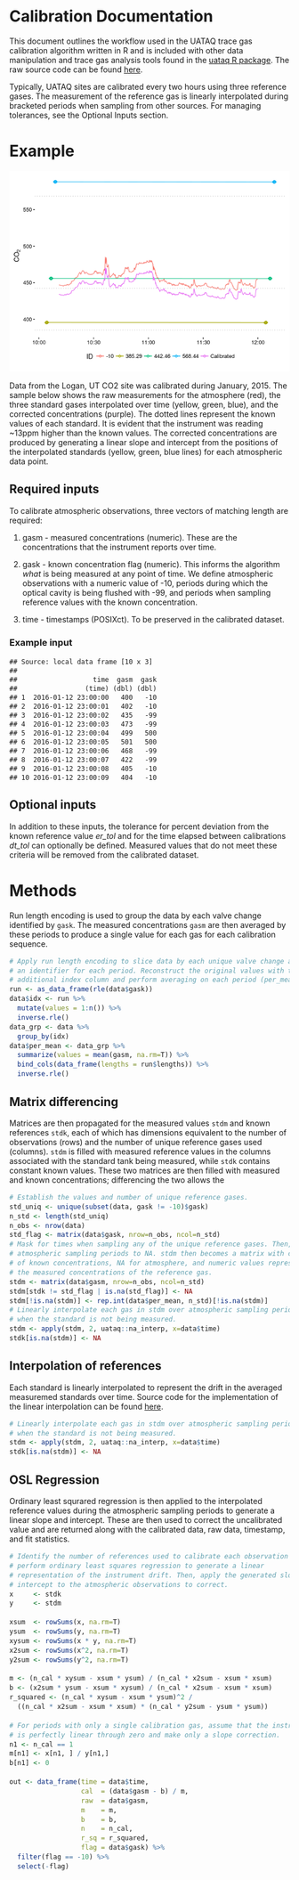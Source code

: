 
Calibration Documentation
=========================

This document outlines the workflow used in the UATAQ trace gas calibration algorithm written in R and is included with other data manipulation and trace gas analysis tools found in the [uataq R package](https://github.com/benfasoli/uataq). The raw source code can be found [here](https://github.com/benfasoli/uataq/blob/master/R/data-manipulation.R#L25-L173).

Typically, UATAQ sites are calibrated every two hours using three reference gases. The measurement of the reference gas is linearly interpolated during bracketed periods when sampling from other sources. For managing tolerances, see the Optional Inputs section.

Example
=======

![](README_files/figure-markdown_github/unnamed-chunk-1-1.png)

Data from the Logan, UT CO2 site was calibrated during January, 2015. The sample below shows the raw measurements for the atmosphere (red), the three standard gases interpolated over time (yellow, green, blue), and the corrected concentrations (purple). The dotted lines represent the known values of each standard. It is evident that the instrument was reading ~13ppm higher than the known values. The corrected concentrations are produced by generating a linear slope and intercept from the positions of the interpolated standards (yellow, green, blue lines) for each atmospheric data point.

Required inputs
---------------

To calibrate atmospheric observations, three vectors of matching length are required:

1.  gasm - measured concentrations (numeric). These are the concentrations that the instrument reports over time.

2.  gask - known concentration flag (numeric). This informs the algorithm *what* is being measured at any point of time. We define atmospheric observations with a numeric value of -10, periods during which the optical cavity is being flushed with -99, and periods when sampling reference values with the known concentration.

3.  time - timestamps (POSIXct). To be preserved in the calibrated dataset.

### Example input

    ## Source: local data frame [10 x 3]
    ## 
    ##                   time  gasm  gask
    ##                 (time) (dbl) (dbl)
    ## 1  2016-01-12 23:00:00   400   -10
    ## 2  2016-01-12 23:00:01   402   -10
    ## 3  2016-01-12 23:00:02   435   -99
    ## 4  2016-01-12 23:00:03   473   -99
    ## 5  2016-01-12 23:00:04   499   500
    ## 6  2016-01-12 23:00:05   501   500
    ## 7  2016-01-12 23:00:06   468   -99
    ## 8  2016-01-12 23:00:07   422   -99
    ## 9  2016-01-12 23:00:08   405   -10
    ## 10 2016-01-12 23:00:09   404   -10

Optional inputs
---------------

In addition to these inputs, the tolerance for percent deviation from the known reference value *er\_tol* and for the time elapsed between calibrations *dt\_tol* can optionally be defined. Measured values that do not meet these criteria will be removed from the calibrated dataset.

Methods
=======

Run length encoding is used to group the data by each valve change identified by `gask`. The measured concentrations `gasm` are then averaged by these periods to produce a single value for each gas for each calibration sequence.

``` r
# Apply run length encoding to slice data by each unique valve change and add
# an identifier for each period. Reconstruct the original values with the
# additional index column and perform averaging on each period (per_mean).
run <- as_data_frame(rle(data$gask))
data$idx <- run %>%
  mutate(values = 1:n()) %>%
  inverse.rle()
data_grp <- data %>%
  group_by(idx)
data$per_mean <- data_grp %>%
  summarize(values = mean(gasm, na.rm=T)) %>%
  bind_cols(data_frame(lengths = run$lengths)) %>%
  inverse.rle()
```

Matrix differencing
-------------------

Matrices are then propagated for the measured values `stdm` and known references `stdk`, each of which has dimensions equivalent to the number of observations (rows) and the number of unique reference gases used (columns). `stdm` is filled with measured reference values in the columns associated with the standard tank being measured, while `stdk` contains constant known values. These two matrices are then filled with measured and known concentrations; differencing the two allows the

``` r
# Establish the values and number of unique reference gases.
std_uniq <- unique(subset(data, gask != -10)$gask)
n_std <- length(std_uniq)
n_obs <- nrow(data)
std_flag <- matrix(data$gask, nrow=n_obs, ncol=n_std)
# Mask for times when sampling any of the unique reference gases. Then, set
# atmospheric sampling periods to NA. stdm then becomes a matrix with columns
# of known concentrations, NA for atmosphere, and numeric values representing
# the measured concentrations of the reference gas.
stdm <- matrix(data$gasm, nrow=n_obs, ncol=n_std)
stdm[stdk != std_flag | is.na(std_flag)] <- NA
stdm[!is.na(stdm)] <- rep.int(data$per_mean, n_std)[!is.na(stdm)]
# Linearly interpolate each gas in stdm over atmospheric sampling periods
# when the standard is not being measured.
stdm <- apply(stdm, 2, uataq::na_interp, x=data$time)
stdk[is.na(stdm)] <- NA
```

Interpolation of references
---------------------------

Each standard is linearly interpolated to represent the drift in the averaged measuremed standards over time. Source code for the implementation of the linear interpolation can be found [here](https://github.com/benfasoli/uataq/blob/master/R/data-manipulation.R#L246-L264).

``` r
# Linearly interpolate each gas in stdm over atmospheric sampling periods
# when the standard is not being measured.
stdm <- apply(stdm, 2, uataq::na_interp, x=data$time)
stdk[is.na(stdm)] <- NA
```

OSL Regression
--------------

Ordinary least squrared regression is then applied to the interpolated reference values during the atmospheric sampling periods to generate a linear slope and intercept. These are then used to correct the uncalibrated value and are returned along with the calibrated data, raw data, timestamp, and fit statistics.

``` r
# Identify the number of references used to calibrate each observation and
# perform ordinary least squares regression to generate a linear
# representation of the instrument drift. Then, apply the generated slope and
# intercept to the atmospheric observations to correct.
x     <- stdk
y     <- stdm

xsum  <- rowSums(x, na.rm=T)
ysum  <- rowSums(y, na.rm=T)
xysum <- rowSums(x * y, na.rm=T)
x2sum <- rowSums(x^2, na.rm=T)
y2sum <- rowSums(y^2, na.rm=T)

m <- (n_cal * xysum - xsum * ysum) / (n_cal * x2sum - xsum * xsum)
b <- (x2sum * ysum - xsum * xysum) / (n_cal * x2sum - xsum * xsum)
r_squared <- (n_cal * xysum - xsum * ysum)^2 /
  ((n_cal * x2sum - xsum * xsum) * (n_cal * y2sum - ysum * ysum))

# For periods with only a single calibration gas, assume that the instrument
# is perfectly linear through zero and make only a slope correction.
n1 <- n_cal == 1
m[n1] <- x[n1, ] / y[n1,]
b[n1] <- 0

out <- data_frame(time = data$time,
                  cal  = (data$gasm - b) / m,
                  raw  = data$gasm,
                  m    = m,
                  b    = b,
                  n    = n_cal,
                  r_sq = r_squared,
                  flag = data$gask) %>%
  filter(flag == -10) %>%
  select(-flag)
```
